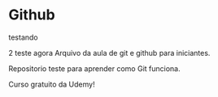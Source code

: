 # Github
testando

2 teste agora
Arquivo da aula de git e github para iniciantes.

Repositorio teste para aprender como Git funciona.

Curso gratuito da Udemy!
